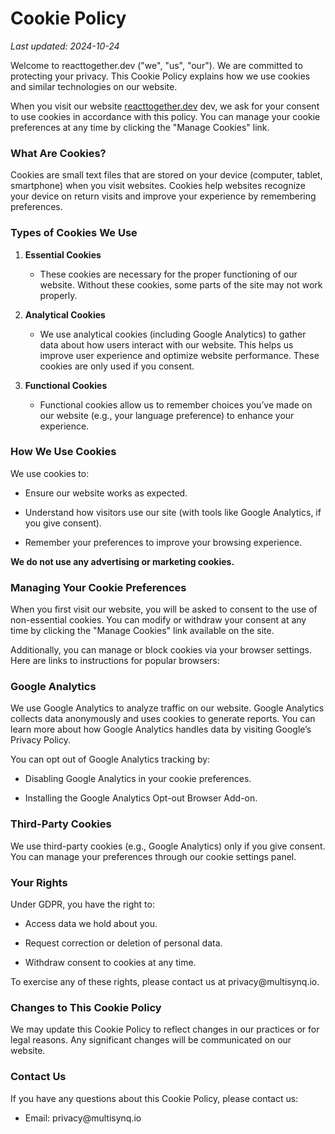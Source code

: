 # Cookie Policy

_Last updated: 2024-10-24_

Welcome to reacttogether.dev ("we", "us", "our"). We are committed to protecting your privacy. This Cookie Policy explains how we use cookies and similar technologies on our website.

When you visit our website [reacttogether.dev](http://reacttogether.dev) dev, we ask for your consent to use cookies in accordance with this policy. You can manage your cookie preferences at any time by clicking the "Manage Cookies" link.


### **What Are Cookies?**

Cookies are small text files that are stored on your device (computer, tablet, smartphone) when you visit websites. Cookies help websites recognize your device on return visits and improve your experience by remembering preferences.


### **Types of Cookies We Use**

1. **Essential Cookies**

   - These cookies are necessary for the proper functioning of our website. Without these cookies, some parts of the site may not work properly.

2. **Analytical Cookies**

   - We use analytical cookies (including Google Analytics) to gather data about how users interact with our website. This helps us improve user experience and optimize website performance. These cookies are only used if you consent.

3. **Functional Cookies**

   - Functional cookies allow us to remember choices you’ve made on our website (e.g., your language preference) to enhance your experience.


### **How We Use Cookies**

We use cookies to:

- Ensure our website works as expected.

- Understand how visitors use our site (with tools like Google Analytics, if you give consent).

- Remember your preferences to improve your browsing experience.

**We do not use any advertising or marketing cookies.**


### **Managing Your Cookie Preferences**

When you first visit our website, you will be asked to consent to the use of non-essential cookies. You can modify or withdraw your consent at any time by clicking the "Manage Cookies" link available on the site.

Additionally, you can manage or block cookies via your browser settings. Here are links to instructions for popular browsers:


### **Google Analytics**

We use Google Analytics to analyze traffic on our website. Google Analytics collects data anonymously and uses cookies to generate reports. You can learn more about how Google Analytics handles data by visiting Google’s Privacy Policy.

You can opt out of Google Analytics tracking by:

- Disabling Google Analytics in your cookie preferences.

- Installing the Google Analytics Opt-out Browser Add-on.


### **Third-Party Cookies**

We use third-party cookies (e.g., Google Analytics) only if you give consent. You can manage your preferences through our cookie settings panel.


### **Your Rights**

Under GDPR, you have the right to:

- Access data we hold about you.

- Request correction or deletion of personal data.

- Withdraw consent to cookies at any time.

To exercise any of these rights, please contact us at privacy\@multisynq.io.


### **Changes to This Cookie Policy**

We may update this Cookie Policy to reflect changes in our practices or for legal reasons. Any significant changes will be communicated on our website.


### **Contact Us**

If you have any questions about this Cookie Policy, please contact us:

- Email: privacy\@multisynq.io
